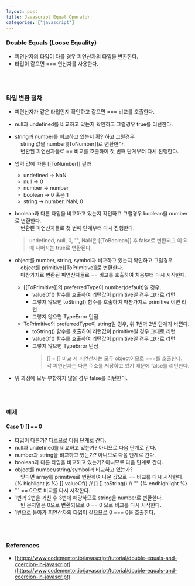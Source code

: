 ```yaml
---
layout: post
title: Javascript Equal Operator
categories: ["javascript"]
---
```


### Double Equals (Loose Equality)
- 피연산자의 타입이 다를 경우 피연산자의 타입을 변환한다.
- 타입이 같으면 === 연산자를 사용한다.
<br>
<br>

### 타입 변환 절차
- 피연산자가 같은 타입인지 확인하고 같으면 === 비교를 호출한다.
- null과 undefined를 비교하고 있는지 확인하고 그럴경우 true를 리턴한다.
- string과 number를 비교하고 있는지 확인하고 그럴경우<br>
&nbsp;&nbsp;&nbsp;&nbsp;string 값을 number[[ToNumber]]로 변환한다.<br>
&nbsp;&nbsp;&nbsp;&nbsp;변환된 피연산자들로 == 비교를 호출하여 첫 번째 단계부터 다시 진행한다.
- 입력 값에 따른 [[ToNumber]] 결과
  - undefined → NaN
  - null → 0
  - number → number
  - boolean → 0 혹은 1
  - string → number, NaN, 0

- boolean과 다른 타입을 비교하고 있는지 확인하고 그럴경우 boolean을 number로 변환한다.<br>
&nbsp;&nbsp;&nbsp;&nbsp;변환된 피연산자들로 첫 번째 단계부터 다시 진행한다.
    > undefined, null, 0, "", NaN은 [[ToBoolean]] 후 false로 변환되고 이 외에 나머지는 true로 변환된다.

- object를 number, string, symbol과 비교하고 있는지 확인하고 그럴경우 <br>
&nbsp;&nbsp;&nbsp;&nbsp;object를 primitive[[ToPrimitive]]로 변환한다.<br>
&nbsp;&nbsp;&nbsp;&nbsp;마찬가지로 변환된 피연산자들로 == 비교를 호출하여 처음부터 다시 시작한다.
  - [[ToPrimitive]]의 preferredType이 number(default)일 경우,  
    - valueOf() 함수를 호출하여 리턴값이 primitive일 경우 그대로 리턴
    - 그렇지 않으면 toString() 함수를 호출하여 마찬가지로 primitive 이면 리턴
    - 그렇지 않으면 TypeError 던짐
  - ToPrimitive의 preferredType이 string일 경우, 위 1번과 2번 단계가 바뀐다.
    - toString() 함수를 호출하여 리턴값이 primitive일 경우 그대로 리턴
    - valueOf() 함수를 호출하여 리턴값이 primitive일 경우 그대로 리턴
    - 그렇지 않으면 TypeError 던짐
        > [] = [] 비교 시 피연산자는 모두 object이므로 ===를 호출한다. <br>
        각 피연산자는 다른 주소를 저장하고 있기 때문에 false를 리턴한다.

- 위 과정에 모두 부합하지 않을 경우 false를 리턴한다.
<br>
<br>

### 예제
#### Case 1) [] == 0
- 타입이 다른가? 다르므로 다음 단계로 간다.
- null과 undefined를 비교하고 있는가? 아니므로 다음 단계로 간다.
- number과 string을 비교하고 있는가? 아니므로 다음 단계로 간다.
- boolean과 다른 타입을 비교하고 있는가? 아니므로 다음 단계로 간다.
- object를 number/string/symbol과 비교하고 있는가?<br>
&nbsp;&nbsp;&nbsp;&nbsp;맞다면 array를 primitive로 변환하여 나온 값으로 == 비교를 다시 시작한다.
    {% highlight js %}
    [].valueOf()
    // []
    [].toString()
    // ""
    {% endhighlight %}
- "" == 0으로 비교를 다시 시작한다.
- 1번과 2번을 거친 후 3번에 해당하므로 string을 number로 변환한다.<br>
&nbsp;&nbsp;&nbsp;&nbsp;빈 문자열은 0으로 변환되므로 0 == 0 으로 비교를 다시 시작한다.
- 1번으로 돌아가 피연산자의 타입이 같으므로 0 === 0을 호출한다.
<br>
<br>

### References
- [https://www.codementor.io/javascript/tutorial/double-equals-and-coercion-in-javascript](https://www.codementor.io/javascript/tutorial/double-equals-and-coercion-in-javascript)
